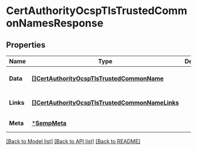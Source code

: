 # CertAuthorityOcspTlsTrustedCommonNamesResponse

## Properties
Name | Type | Description | Notes
------------ | ------------- | ------------- | -------------
**Data** | [**[]CertAuthorityOcspTlsTrustedCommonName**](CertAuthorityOcspTlsTrustedCommonName.md) |  | [optional] [default to null]
**Links** | [**[]CertAuthorityOcspTlsTrustedCommonNameLinks**](CertAuthorityOcspTlsTrustedCommonNameLinks.md) |  | [optional] [default to null]
**Meta** | [***SempMeta**](SempMeta.md) |  | [default to null]

[[Back to Model list]](../README.md#documentation-for-models) [[Back to API list]](../README.md#documentation-for-api-endpoints) [[Back to README]](../README.md)

